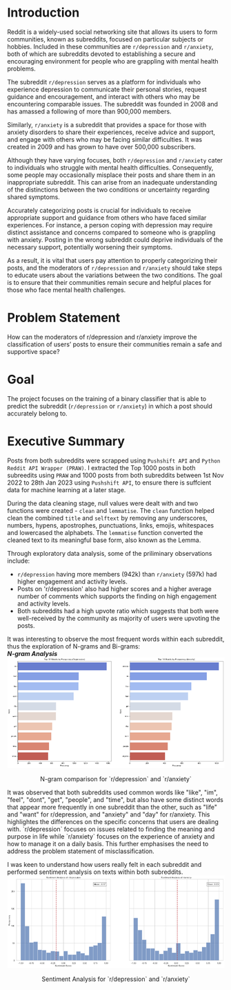 # Introduction
Reddit is a widely-used social networking site that allows its users to form communities, known as subreddits, focused on particular subjects or hobbies. Included in these communities are `r/depression` and `r/anxiety`, both of which are subreddits devoted to establishing a secure and encouraging environment for people who are grappling with mental health problems.

The subreddit `r/depression` serves as a platform for individuals who experience depression to communicate their personal stories, request guidance and encouragement, and interact with others who may be encountering comparable issues. The subreddit was founded in 2008 and has amassed a following of more than 900,000 members.

Similarly, `r/anxiety` is a subreddit that provides a space for those with anxiety disorders to share their experiences, receive advice and support, and engage with others who may be facing similar difficulties. It was created in 2009 and has grown to have over 500,000 subscribers.

Although they have varying focuses, both `r/depression` and `r/anxiety` cater to individuals who struggle with mental health difficulties. Consequently, some people may occasionally misplace their posts and share them in an inappropriate subreddit. This can arise from an inadequate understanding of the distinctions between the two conditions or uncertainty regarding shared symptoms.

Accurately categorizing posts is crucial for individuals to receive appropriate support and guidance from others who have faced similar experiences. For instance, a person coping with depression may require distinct assistance and concerns compared to someone who is grappling with anxiety. Posting in the wrong subreddit could deprive individuals of the necessary support, potentially worsening their symptoms.

As a result, it is vital that users pay attention to properly categorizing their posts, and the moderators of `r/depression` and `r/anxiety` should take steps to educate users about the variations between the two conditions. The goal is to ensure that their communities remain secure and helpful places for those who face mental health challenges.

# Problem Statement
How can the moderators of r/depression and r/anxiety improve the classification of users’ posts to ensure their communities remain a safe and supportive space?

# Goal
The project focuses on the training of a binary classifier that is able to predict the subreddit (`r/depression` or `r/anxiety`) in which a post should accurately belong to.

# Executive Summary
Posts from both subreddits were scrapped using `Pushshift API` and `Python Reddit API Wrapper (PRAW)`. I extracted the Top 1000 posts in both subreedits using `PRAW` and 1000 posts from both subreddits between 1st Nov 2022 to 28th Jan 2023 using `Pushshift API`, to ensure there is suffcient data for machine learning at a later stage.

During the data cleaning stage, null values were dealt with and two functions were created - `clean` and `lemmatise`. The `clean` function helped clean the combined `title` and `selftext` by removing any underscores, numbers, hypens, apostrophes, punctuations, links, emojis, whitespaces and lowercased the alphabets. The `lemmatise` function converted the cleaned text to its meaningful base form, also known as the Lemma.

Through exploratory data analysis, some of the priliminary observations include:
- `r/depression` having more members (942k) than `r/anxiety` (597k) had higher engagement and activity levels.
- Posts on 'r/depression' also had higher scores and a higher average number of comments which supports the finding on high engagement and activity levels.
- Both subreddits had a high upvote ratio which suggests that both were well-received by the community as majority of users were upvoting the posts.

It was interesting to observe the most frequent words within each subreddit, thus the exploration of N-grams and Bi-grams: </br>
***N-gram Analysis***
![](https://github.com/nicholas-khoo/Subreddit-Natural-Language-Processing-Binary-Classification/blob/main/images/n-gram%20comparison.png)
<p align="center">
N-gram comparison for `r/depression` and `r/anxiety`
</p>
It was observed that both subreddits used common words like "like", "im", "feel", "dont", "get", "people", and "time", but also have some distinct words that appear more frequently in one subreddit than the other, such as "life" and "want" for r/depression, and "anxiety" and "day" for r/anxiety. This highlightes the differences on the specific concerns that users are dealing with. `r/depression` focuses on issues related to finding the meaning and purpose in life while `r/anxiety` focuses on the experience of anxiety and how to manage it on a daily basis. This further emphasises the need to address the problem statement of misclassification.

I was keen to understand how users really felt in each subreddit and performed sentiment analysis on texts within both subreddits.
![](https://github.com/nicholas-khoo/Subreddit-Natural-Language-Processing-Binary-Classification/blob/main/images/sentiment_analysis.png)
<p align="center">
Sentiment Analysis for `r/depression` and `r/anxiety`
</p>
